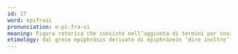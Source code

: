 ```yaml
---
id: 17
word: epifrasi
pronunciation: e-pì-fra-si
meaning: Figura retorica che consiste nell’aggiunta di termini per coordinazione a una frase in sé già compiuta.
etimology: dal greco epiphrásis derivato di epiphrázein ‘dire inoltre’, derivato di phrázein ‘parlare’, col prefisso epì- ‘sopra’.
---
```

